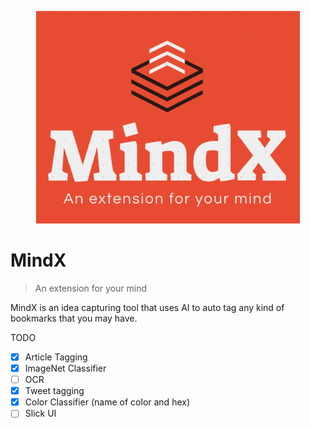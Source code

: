 <p align="center"><img src="assets/mindxlogo.png" height="340px"><br>

# MindX

> An extension for your mind

MindX is an idea capturing tool that uses AI to auto tag any kind of bookmarks that you may have.


TODO

- [x] Article Tagging
- [x] ImageNet Classifier
- [ ] OCR
- [x] Tweet tagging
- [x] Color Classifier (name of color and hex)
- [ ] Slick UI
